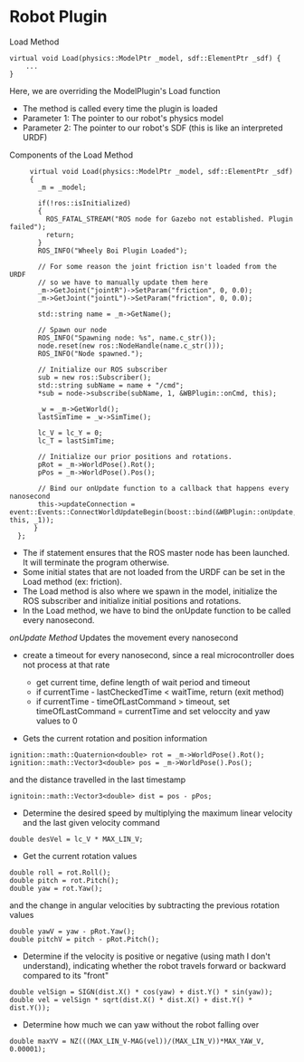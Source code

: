 # Robot Plugin

Load Method
```
virtual void Load(physics::ModelPtr _model, sdf::ElementPtr _sdf) {
    ...
}
```
Here, we are overriding the ModelPlugin's Load function
- The method is called every time the plugin is loaded
- Parameter 1: The pointer to our robot's physics model
- Parameter 2: The pointer to our robot's SDF (this is like an interpreted URDF)

Components of the Load Method
```
     virtual void Load(physics::ModelPtr _model, sdf::ElementPtr _sdf)
     {
       _m = _model;

       if(!ros::isInitialized)
       {
         ROS_FATAL_STREAM("ROS node for Gazebo not established. Plugin failed");
         return;
       }
       ROS_INFO("Wheely Boi Plugin Loaded");

       // For some reason the joint friction isn't loaded from the URDF
       // so we have to manually update them here
       _m->GetJoint("jointR")->SetParam("friction", 0, 0.0);
       _m->GetJoint("jointL")->SetParam("friction", 0, 0.0);

       std::string name = _m->GetName();

       // Spawn our node
       ROS_INFO("Spawning node: %s", name.c_str());
       node.reset(new ros::NodeHandle(name.c_str())); 
       ROS_INFO("Node spawned.");

       // Initialize our ROS subscriber
       sub = new ros::Subscriber();
       std::string subName = name + "/cmd";
       *sub = node->subscribe(subName, 1, &WBPlugin::onCmd, this);

       _w = _m->GetWorld();
       lastSimTime = _w->SimTime();

       lc_V = lc_Y = 0;
       lc_T = lastSimTime;

       // Initialize our prior positions and rotations.
       pRot = _m->WorldPose().Rot();
       pPos = _m->WorldPose().Pos();

       // Bind our onUpdate function to a callback that happens every nanosecond
       this->updateConnection = event::Events::ConnectWorldUpdateBegin(boost::bind(&WBPlugin::onUpdate, this, _1));
      }
  };

```
- The if statement ensures that the ROS master node has been launched. It will terminate the program otherwise.
- Some initial states that are not loaded from the URDF can be set in the Load method (ex: friction).
- The Load method is also where we spawn in the model, initialize the ROS subscriber and initialize initial positions and rotations.
- In the Load method, we have to bind the onUpdate function to be called every nanosecond.


*onUpdate Method*
Updates the movement every nanosecond
- create a timeout for every nanosecond, since a real microcontroller does not process at that rate
  - get current time, define length of wait period and timeout
  - if currentTime - lastCheckedTime < waitTime, return (exit method)
  - if currentTime - timeOfLastCommand > timeout, set timeOfLastCommand = currentTime and set veloccity and yaw values to 0

- Gets the current rotation and position information
```
ignition::math::Quaternion<double> rot = _m->WorldPose().Rot();
ignition::math::Vector3<double> pos = _m->WorldPose().Pos();
```
and the distance travelled in the last timestamp
```
ignitoin::math::Vector3<double> dist = pos - pPos;
```

- Determine the desired speed by multiplying the maximum linear velocity and the last given velocity command
```
double desVel = lc_V * MAX_LIN_V;
```

- Get the current rotation values
```
double roll = rot.Roll();
double pitch = rot.Pitch();
double yaw = rot.Yaw();
```
and the change in angular velocities by subtracting the previous rotation values
```
double yawV = yaw - pRot.Yaw();
double pitchV = pitch - pRot.Pitch();
```

- Determine if the velocity is positive or negative (using math I don't understand), indicating whether the robot travels forward or backward compared to its "front"
```
double velSign = SIGN(dist.X() * cos(yaw) + dist.Y() * sin(yaw));
double vel = velSign * sqrt(dist.X() * dist.X() + dist.Y() * dist.Y());
```

- Determine how much we can yaw without the robot falling over
```
double maxYV = NZ(((MAX_LIN_V-MAG(vel))/(MAX_LIN_V))*MAX_YAW_V, 0.00001);
```